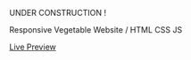 UNDER CONSTRUCTION !

Responsive Vegetable Website / HTML CSS JS

[Live Preview](imkarvendhan.github.io/projects/ResponsiveVegetableWebsite)
